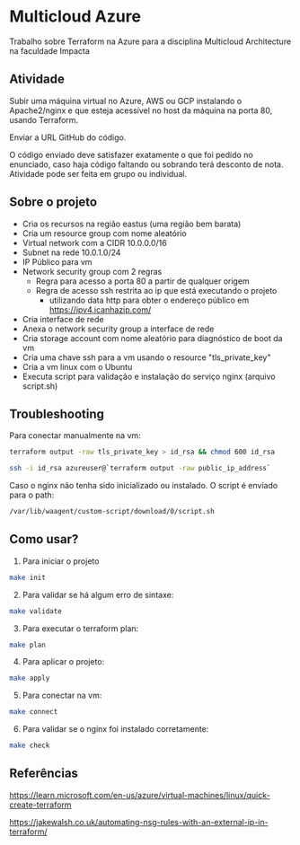 # Multicloud Azure

Trabalho sobre Terraform na Azure para a disciplina Multicloud Architecture na faculdade Impacta

## Atividade

Subir uma máquina virtual no Azure, AWS ou GCP instalando o Apache2/nginx e que esteja acessível no host da máquina na porta 80, usando Terraform.

Enviar a URL GitHub do código.

O código enviado deve satisfazer exatamente o que foi pedido no enunciado, caso haja código faltando ou sobrando terá desconto de nota. 
Atividade pode ser feita em grupo ou individual.

## Sobre o projeto

* Cria os recursos na região eastus (uma região bem barata)
* Cria um resource group com nome aleatório
* Virtual network com a CIDR 10.0.0.0/16
* Subnet na rede 10.0.1.0/24
* IP Público para vm
* Network security group com 2 regras
  * Regra para acesso a porta 80 a partir de qualquer origem
  * Regra de acesso ssh restrita ao ip que está executando o projeto
    * utilizando data http para obter o endereço público em https://ipv4.icanhazip.com/
* Cria interface de rede
* Anexa o network security group a interface de rede
* Cria storage account com nome aleatório para diagnóstico de boot da vm
* Cria uma chave ssh para a vm usando o resource "tls_private_key"
* Cria a vm linux com o Ubuntu
* Executa script para validação e instalação do serviço nginx (arquivo script.sh)

## Troubleshooting

Para conectar manualmente na vm:

```bash
terraform output -raw tls_private_key > id_rsa && chmod 600 id_rsa
```
```bash
ssh -i id_rsa azureuser@`terraform output -raw public_ip_address`
```

Caso o nginx não tenha sido inicializado ou instalado. O script é enviado para o path:

```bash
/var/lib/waagent/custom-script/download/0/script.sh
```

## Como usar?

1. Para iniciar o projeto
```bash
make init
```

2. Para validar se há algum erro de sintaxe:
```bash
make validate
```

3. Para executar o terraform plan:
```bash
make plan
```

4. Para aplicar o projeto:
```bash
make apply
```

5. Para conectar na vm:
```bash
make connect
```

6. Para validar se o nginx foi instalado corretamente:
```bash
make check
```

## Referências

https://learn.microsoft.com/en-us/azure/virtual-machines/linux/quick-create-terraform

https://jakewalsh.co.uk/automating-nsg-rules-with-an-external-ip-in-terraform/